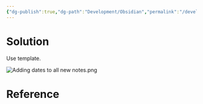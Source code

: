 ```yaml
---
{"dg-publish":true,"dg-path":"Development/Obsidian","permalink":"/development/obsidian/","hide":true,"tags":["type/tutorial"],"created":"2024-12-17T22:15:37.307+01:00","updated":"2024-12-17T22:24:41.464+01:00"}
---
```


# Solution

Use template. 

![Adding dates to all new notes.png](/img/user/Development/Adding%20dates%20to%20all%20new%20notes.png)


# Reference